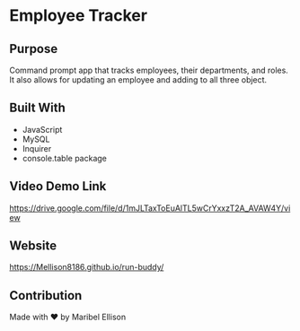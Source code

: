 # Employee Tracker

## Purpose
Command prompt app that tracks employees, their departments, and roles. It also allows for updating an employee and adding to all three object.

## Built With
* JavaScript
* MySQL
* Inquirer
* console.table package

## Video Demo Link
https://drive.google.com/file/d/1mJLTaxToEuAlTL5wCrYxxzT2A_AVAW4Y/view

## Website
https://Mellison8186.github.io/run-buddy/

## Contribution
Made with ❤️ by Maribel Ellison
